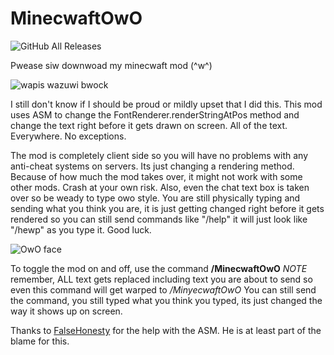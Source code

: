 # MinecwaftOwO
![GitHub All Releases](https://img.shields.io/github/downloads/kerbybit/MinecwaftOwO/total)

Pwease siw downwoad my minecwaft mod (^w^)

![wapis wazuwi bwock](https://i.imgur.com/WbaxAoG.png)

I still don't know if I should be proud or mildly upset that I did this. This mod uses ASM to change the FontRenderer.renderStringAtPos method and change the text right before it gets drawn on screen. All of the text. Everywhere. No exceptions.

The mod is completely client side so you will have no problems with any anti-cheat systems on servers. Its just changing a rendering method. Because of how much the mod takes over, it might not work with some other mods. Crash at your own risk. Also, even the chat text box is taken over so be weady to type owo style. You are still physically typing and sending what you think you are, it is just getting changed right before it gets rendered so you can still send commands like "/help" it will just look like "/hewp" as you type it. Good luck.

![OwO face](https://i.imgur.com/Pylp1GX.png)

To toggle the mod on and off, use the command **/MinecwaftOwO**
*NOTE* remember, ALL text gets replaced including text you are about to send so even this command will get warped to */MinyecwaftOwO*
You can still send the command, you still typed what you think you typed, its just changed the way it shows up on screen.

Thanks to [FalseHonesty](https://github.com/FalseHonesty) for the help with the ASM. He is at least part of the blame for this.
